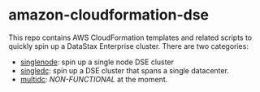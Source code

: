 # amazon-cloudformation-dse

This repo contains AWS CloudFormation templates and related scripts to quickly
spin up a DataStax Enterprise cluster. There are two categories:
- [singlenode](./singlenode): spin up a single node DSE cluster
- [singledc](./singledc): spin up a DSE cluster that spans a single datacenter.
- [multidc](./multidc): *NON-FUNCTIONAL* at the moment.
